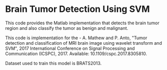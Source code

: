# Brain Tumor Detection Using SVM

This code provides the Matlab implementation that detects the brain tumor region and also classify the tumor as benign and malignant.

This code is implementation for the - A. Mathew and P. Anto, "Tumor detection and classification of MRI brain image using wavelet transform and SVM", 2017 International Conference on Signal Processing and Communication (ICSPC), 2017. Available: 10.1109/cspc.2017.8305810.

Dataset used to train this model is BRATS2013.
